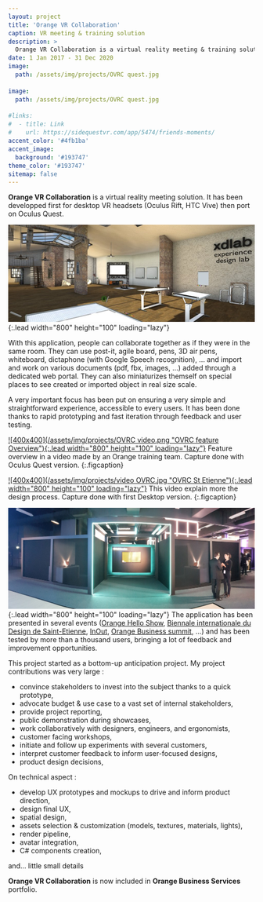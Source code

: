 ```yaml
---
layout: project
title: 'Orange VR Collaboration'
caption: VR meeting & training solution
description: >
  Orange VR Collaboration is a virtual reality meeting & training solution
date: 1 Jan 2017 - 31 Dec 2020
image: 
  path: /assets/img/projects/OVRC quest.jpg
  
image: 
  path: /assets/img/projects/OVRC quest.jpg

#links:
#  - title: Link
#    url: https://sidequestvr.com/app/5474/friends-moments/
accent_color: '#4fb1ba'
accent_image:
  background: '#193747'
theme_color: '#193747'
sitemap: false
---
```


**Orange VR Collaboration** is a virtual reality meeting solution.
It has been developped first for desktop VR headsets (Oculus Rift, HTC Vive) then port on Oculus Quest.

![400x400](/assets/img/projects/ovrc.jpg "OVRC St Etienne"){:.lead width="800" height="100" loading="lazy"} 


With this application, people can collaborate together as if they were in the same room.
They can use post-it, agile board, pens, 3D air pens, whiteboard, dictaphone (with Google Speech recognition), ... and import and work on various documents (pdf, fbx, images, ...) added through a dedicated web portal.
They can also miniaturizes themself on special places to see created or imported object in real size scale.

A very important focus has been put on ensuring a very simple and straightforward experience, accessible to every users. 
It has been done thanks to rapid prototyping and fast iteration through feedback and user testing.

<a href="https://www.youtube.com/watch?v=QQ843DRN5Ng">![400x400](/assets/img/projects/OVRC video.png "OVRC feature Overview"){:.lead width="800" height="100" loading="lazy"}</a>
Feature overview in a video made by an Orange training team. Capture done with Oculus Quest version.
{:.figcaption}


 <a href="https://youtu.be/17qJ8-PNrN4">![400x400](/assets/img/projects/video OVRC.jpg "OVRC St Etienne"){:.lead width="800" height="100" loading="lazy"}</a>
This video explain more the design process. Capture done with first Desktop version.
{:.figcaption}

![400x400](/assets/img/projects/SH.jpg "Hello Show"){:.lead width="800" height="100" loading="lazy"} 
The application has been presented in several events ([Orange Hello Show](https://pic.twitter.com/SBNjz6M18j), [Biennale internationale du Design de Saint-Etienne](https://pic.twitter.com/iBwoxjAU3m), [InOut](https://pic.twitter.com/FYWQbzqkWR), [Orange Business summit](https://pic.twitter.com/W3ddj2sFOr), ...) and has been tested by more than a thousand users, bringing a lot of feedback and improvement opportunities.

This project started as a bottom-up anticipation project. 
My project contributions was very large :
- convince stakeholders to invest into the subject thanks to a quick prototype,
- advocate budget & use case to a vast set of internal stakeholders, 
- provide project reporting,
- public demonstration during showcases,
- work collaboratively with designers, engineers, and ergonomists,
- customer facing workshops,
- initiate and follow up experiments with several customers,
- interpret customer feedback to inform user-focused designs,
- product design decisions,

On technical aspect : 
- develop UX prototypes and mockups to drive and inform product direction,
- design final UX,
- spatial design, 
- assets selection & customization (models, textures, materials, lights),
- render pipeline, 
- avatar integration, 
- C# components creation,

and… little small details


**Orange VR Collaboration** is now included in **Orange Business Services** portfolio.